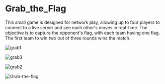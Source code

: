 # Grab_the_Flag
This small game is designed for network play, allowing up to four players to connect to a live server and see each other's moves in real-time. The objective is to capture the opponent's flag, with each team having one flag. The first team to win two out of three rounds wins the match.


![grab1](https://github.com/rosibeluseda/Grab_the_Flag/assets/145386489/0e1d96b2-0185-4107-9739-d42beb404204)

![grab3](https://github.com/rosibeluseda/Grab_the_Flag/assets/145386489/1554f9f8-b5e6-460a-8090-9da65dab9fcb)

![grab2](https://github.com/rosibeluseda/Grab_the_Flag/assets/145386489/1d70a44b-acc6-486e-bfef-94789ac8200b)

![Grab-the-flag](https://github.com/rosibeluseda/Grab_the_Flag/assets/145386489/cbc9fae2-f233-4575-8771-ed9e0615e1b7)
